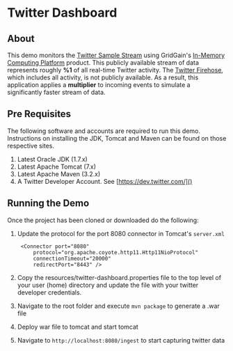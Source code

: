 Twitter Dashboard
=================

About
-----

This demo monitors the [Twitter Sample Stream](https://dev.twitter.com/docs/api/1.1/get/statuses/sample) using GridGain's [In-Memory Computing Platform](http://www.gridgain.org/platform/) product.
This publicly available stream of data represents roughly **%1** of all real-time Twitter activity.
The [Twitter Firehose](https://dev.twitter.com/docs/api/1.1/get/statuses/firehose), which includes all activity, is not publicly available.
As a result, this application applies a **multiplier** to incoming events to simulate a significantly faster stream of data.


Pre Requisites
--------------

The following software and accounts are required to run this demo.  Instructions on installing the JDK, Tomcat and Maven can be found on those respective sites.

1. Latest Oracle JDK (1.7.x)
2. Latest Apache Tomcat (7.x)
3. Latest Apache Maven (3.2.x)
4. A Twitter Developer Account.  See [https://dev.twitter.com/]()

Running the Demo
----------------

Once the project has been cloned or downloaded do the following:

1. Update the protocol for the port 8080 connector in Tomcat's `server.xml`

        <Connector port="8080"
            protocol="org.apache.coyote.http11.Http11NioProtocol"
            connectionTimeout="20000"
            redirectPort="8443" />
2.  Copy the resources/twitter-dashboard.properties file to the top level of your user (home) directory and update the file with your twitter developer credentials.
3.  Navigate to the root folder and execute ```mvn package``` to generate a .war file
4.  Deploy war file to tomcat and start tomcat
5.  Navigate to ```http://localhost:8080/ingest``` to start capturing twitter data

